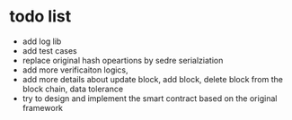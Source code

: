 # todo list 
* add log lib
* add test cases 
* replace original hash opeartions by sedre serialziation 
* add more verificaiton logics, 
* add more details about update block, add block, delete block from the block chain, data tolerance 
* try to design and implement the smart contract based on the original framework 